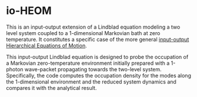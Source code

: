 # io-HEOM
This is an input-output extension of a Lindblad equation modeling a two level system coupled to a 1-dimensional Markovian bath at zero temperature.
It constitutes a specific case of the more general [input-output Hierarchical Equations of Motion](https://arxiv.org/pdf/2408.12221).

This input-output Lindblad equation is designed to probe the occupation of a Markovian zero-temperature environment initially prepared with a 1-photon wave-packet propagating towards the two-level system. 
Specifically, the code computes the occupation density for the modes along the 1-dimensional environment and the reduced system dynamics and compares it with the analytical result.
